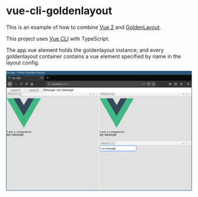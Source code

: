 # vue-cli-goldenlayout

This is an example of how to combine [Vue 2](https://vuejs.org/) and [GoldenLayout](https://golden-layout.com/).

This project uses [Vue CLI](https://cli.vuejs.org/) with TypeScript.

The app.vue element holds the goldenlayout instance; and every goldenlayout container contains a vue element specified by name in the layout config.

![screenshot](src/assets/screenshot.png)